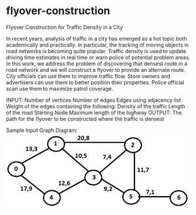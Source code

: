 # flyover-construction

Flyover Construction for Traffic Density in a City

In recent years, analysis of traffic in a city has emerged as a hot topic both academically and practically. In particular, the tracking of moving objects in road networks is becoming quite popular. Traffic density is used to update driving time estimates in real time or warn police of potential problem areas. In this work, we address the problem of discovering that densest route in a road network and we will construct a flyover to provide an alternate route. City officials can use them to improve traffic flow. Store owners and advertisers can use them to better position their properties. Police official scan use them to maximize patrol coverage.

INPUT:
Number of vertices
Number of edges
Edges using adjacency list
Weight of the edges containing the following:
Density of the traffic
Length of the road
Starting Node
Maximum length of the highway
OUTPUT:
The path for the flyover to be constructed where the traffic is densest

Sample Input Graph Diagram:
![Test Image 1](graph.PNG)
